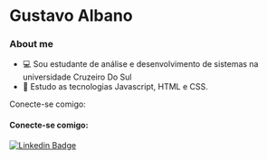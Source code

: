 # Gustavo Albano


### About me
- :computer: Sou estudante de análise e desenvolvimento de sistemas na universidade Cruzeiro Do Sul 
- :seedling: Estudo as tecnologias Javascript, HTML e CSS.

Conecte-se comigo:
#### Conecte-se comigo:
[![Linkedin Badge](https://img.shields.io/badge/-LinkedIn-blue?style=flat-square&logo=Linkedin&logoColor=white&link=https://www.linkedin.com/in/gustavo-albano-1a2635262/)](https://www.linkedin.com/in/gustavo-albano-1a2635262/)
<!--
